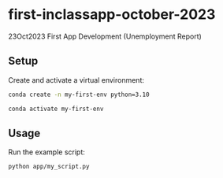# first-inclassapp-october-2023
23Oct2023 First App Development (Unemployment Report) 

## Setup

Create and activate a virtual environment:

```sh
conda create -n my-first-env python=3.10

conda activate my-first-env
```

## Usage

Run the example script:

```sh
python app/my_script.py
```


